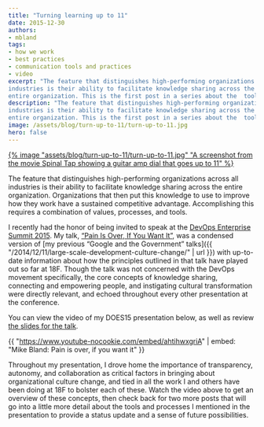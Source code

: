 ```yaml
---
title: "Turning learning up to 11"
date: 2015-12-30
authors:
- mbland
tags:
- how we work
- best practices
- communication tools and practices
- video
excerpt: "The feature that distinguishes high-performing organizations across all
industries is their ability to facilitate knowledge sharing across the
entire organization. This is the first post in a series about the  tools and processes we use at 18F to facilitate knowledges sharing."
description: "The feature that distinguishes high-performing organizations across all
industries is their ability to facilitate knowledge sharing across the
entire organization. This is the first post in a series about the  tools and processes we use at 18F to facilitate knowledges sharing."
image: /assets/blog/turn-up-to-11/turn-up-to-11.jpg
hero: false
---
```


[{% image "assets/blog/turn-up-to-11/turn-up-to-11.jpg" "A screenshot from the movie Spinal Tap showing a guitar amp dial that goes up to 11" %}](https://en.wikipedia.org/wiki/Up_to_eleven)

The feature that distinguishes high-performing organizations across all industries is their ability to facilitate knowledge sharing across the entire organization. Organizations that then put this knowledge to use to improve how they work have a sustained competitive advantage. Accomplishing this requires a combination of values, processes, and tools.

I recently had the honor of being invited to speak at the [DevOps Enterprise Summit 2015](http://devopsenterprise.io/). My talk, [“Pain Is Over, If You Want It”](http://devopsenterprise.io/sessions/pain-is-over-if-you-want-it/), was a condensed version of [my previous “Google and the Government” talks]({{ "/2014/12/11/large-scale-development-culture-change/" | url }}) with up-to-date information about how the principles outlined in that talk have played out so far at 18F. Though the talk was not concerned with the DevOps movement specifically, the core concepts of knowledge sharing, connecting and empowering people, and instigating cultural transformation were directly relevant, and echoed throughout every other presentation at the conference.

You can view the video of my DOES15 presentation below, as well as review [the slides for the talk](https://goo.gl/CrCUii).

{{ "https://www.youtube-nocookie.com/embed/ahtihwxgriA" | embed: "Mike Bland: Pain is over, if you want it" }}

Throughout my presentation, I drove home the importance of transparency, autonomy, and collaboration as critical factors in bringing about organizational culture change, and tied in all the work I and others have been doing at 18F to bolster each of these. Watch the video above to get an overview of these concepts, then check back for two more posts that will go into a little more detail about the tools and processes I mentioned in the presentation to provide a status update and a sense of future possibilities.

